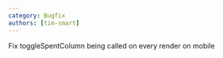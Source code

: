 ```yaml
---
category: Bugfix
authors: [tim-smart]
---
```


Fix toggleSpentColumn being called on every render on mobile
